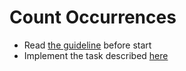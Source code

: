 # Count Occurrences

- Read [the guideline](https://github.com/mate-academy/py-task-guideline/blob/main/README.md) before start
- Implement the task described [here](app/main.py)
